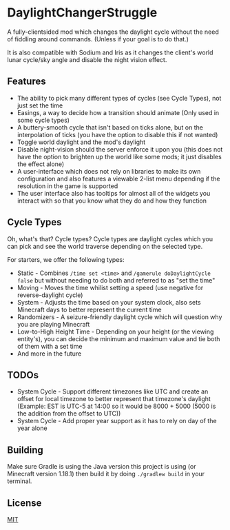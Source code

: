 # DaylightChangerStruggle
A fully-clientsided mod which changes the daylight cycle without the need of fiddling around commands.
(Unless if your goal is to do that.)

It is also compatible with Sodium and Iris as it changes the client's world lunar cycle/sky angle and
disable the night vision effect.

## Features
* The ability to pick many different types of cycles (see Cycle Types), not just set the time
* Easings, a way to decide how a transition should animate (Only used in some cycle types)
* A buttery-smooth cycle that isn't based on ticks alone, but on the interpolation of ticks (you have 
  the option to disable this if not wanted)
* Toggle world daylight and the mod's daylight
* Disable night-vision should the server enforce it upon you (this does not have the option to brighten
  up the world like some mods; it just disables the effect alone)
* A user-interface which does not rely on libraries to make its own configuration and also features a
  viewable 2-list menu depending if the resolution in the game is supported
* The user interface also has tooltips for almost all of the widgets you interact with so that you know
  what they do and how they function

## Cycle Types
Oh, what's that? Cycle types? Cycle types are daylight cycles which you can pick and see the world
traverse depending on the selected type.

For starters, we offer the following types:

* Static - Combines `/time set <time>` and `/gamerule doDaylightCycle false` but without
           needing to do both and referred to as "set the time"
* Moving - Moves the time whilist setting a speed (use negative for reverse-daylight cycle)
* System - Adjusts the time based on your system clock, also sets Minecraft days to better represent 
           the current time
* Randomizers - A seizure-friendly daylight cycle which will question why you are playing Minecraft
* Low-to-High Height Time - Depending on your height (or the viewing entity's), you can decide the 
           minimum and maximum value and tie both of them with a set time
* And more in the future

## TODOs
* System Cycle - Support different timezones like UTC and create an offset for local timezone to 
                 better represent that timezone's daylight (Example: EST is UTC-5 at 14:00 so it 
                 would be 8000 + 5000 (5000 is the addition from the offset to UTC))
* System Cycle - Add proper year support as it has to rely on day of the year alone

## Building
Make sure Gradle is using the Java version this project is using (or Minecraft version 1.18.1) then 
build it by doing `./gradlew build` in your terminal.

## License
[MIT](LICENSE "MIT") 